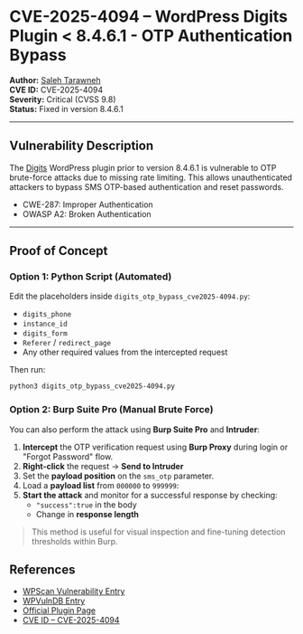 
# CVE-2025-4094 – WordPress Digits Plugin < 8.4.6.1 - OTP Authentication Bypass

**Author:** [Saleh Tarawneh](https://github.com/starawneh)  
**CVE ID:** CVE-2025-4094  
**Severity:** Critical (CVSS 9.8)  
**Status:** Fixed in version 8.4.6.1

---

##  Vulnerability Description

The [Digits](https://digits.unitedover.com/) WordPress plugin prior to version 8.4.6.1 is vulnerable to OTP brute-force attacks due to missing rate limiting. This allows unauthenticated attackers to bypass SMS OTP-based authentication and reset passwords.

- CWE-287: Improper Authentication
- OWASP A2: Broken Authentication

---

##  Proof of Concept

### Option 1: Python Script (Automated)

Edit the placeholders inside `digits_otp_bypass_cve2025-4094.py`:

- `digits_phone`
- `instance_id`
- `digits_form`
- `Referer` / `redirect_page`
- Any other required values from the intercepted request

Then run:

```bash
python3 digits_otp_bypass_cve2025-4094.py
```
###  Option 2: Burp Suite Pro (Manual Brute Force)

You can also perform the attack using **Burp Suite Pro** and **Intruder**:

1. **Intercept** the OTP verification request using **Burp Proxy** during login or "Forgot Password" flow.
2. **Right-click** the request → **Send to Intruder**
3. Set the **payload position** on the `sms_otp` parameter.
4. Load a **payload list** from `000000` to `999999`:
5. **Start the attack** and monitor for a successful response by checking:
   - `"success":true` in the body
   - Change in **response length**

>  This method is useful for visual inspection and fine-tuning detection thresholds within Burp.


##  References

- [WPScan Vulnerability Entry](https://wpscan.com/vulnerability/b5f0a263-644b-4954-a1f0-d08e2149edbb)
- [WPVulnDB Entry](https://wpvulndb.com/vulnerabilities/b5f0a263-644b-4954-a1f0-d08e2149edbb)
- [Official Plugin Page](https://digits.unitedover.com/)
- [CVE ID – CVE-2025-4094](https://cve.mitre.org/cgi-bin/cvename.cgi?name=CVE-2025-4094)

